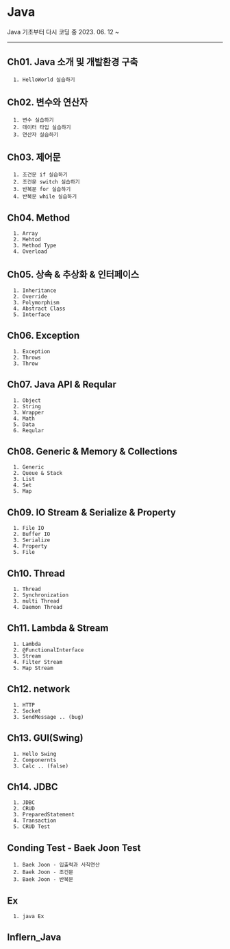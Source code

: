 # Java

Java 기초부터 다시 코딩 중
2023. 06. 12 ~
<hr/>

## Ch01. Java 소개 및 개발환경 구축
```
  1. HelloWorld 실습하기
```
## Ch02. 변수와 연산자
```
  1. 변수 실습하기
  2. 데이터 타입 실습하기
  3. 연산자 실습하기
```
## Ch03. 제어문
```
  1. 조건문 if 실습하기
  2. 조건문 switch 실습하기
  3. 반복문 for 실습하기
  4. 반복문 while 실습하기
```
## Ch04. Method
```
  1. Array
  2. Mehtod
  3. Method Type
  4. Overload
```
## Ch05. 상속 & 추상화 & 인터페이스
```
  1. Inheritance
  2. Override
  3. Polymorphism
  4. Abstract Class
  5. Interface
```
## Ch06. Exception
```
  1. Exception
  2. Throws
  3. Throw
```
## Ch07. Java API & Reqular
```
  1. Object
  2. String
  3. Wrapper
  4. Math
  5. Data
  6. Reqular
```
## Ch08. Generic & Memory & Collections
```
  1. Generic
  2. Queue & Stack
  3. List
  4. Set
  5. Map
```
## Ch09. IO Stream & Serialize & Property
```
  1. File IO
  2. Buffer IO
  3. Serialize
  4. Property
  5. File
```
## Ch10. Thread 
```
  1. Thread
  2. Synchronization
  3. multi Thread
  4. Daemon Thread
```
## Ch11. Lambda & Stream
```
  1. Lambda
  2. @FunctionalInterface
  3. Stream
  4. Filter Stream
  5. Map Stream
```
## Ch12. network
```
  1. HTTP
  2. Socket
  3. SendMessage .. (bug)
```
## Ch13. GUI(Swing)
```
  1. Hello Swing
  2. Componernts
  3. Calc .. (false)
```
## Ch14. JDBC
```
  1. JDBC
  2. CRUD
  3. PreparedStatement
  4. Transaction
  5. CRUD Test
```
## Conding Test - Baek Joon Test
```
  1. Baek Joon - 입출력과 사칙연산
  2. Baek Joon - 조건문
  3. Baek Joon - 반복문
```
## Ex
```
  1. java Ex
```
## Inflern_Java


